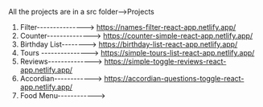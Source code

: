 All the projects are in a src folder-->Projects

1. Filter---------------> https://names-filter-react-app.netlify.app/
2. Counter--------------> https://counter-simple-react-app.netlify.app/
3. Birthday List--------> https://birthday-list-react-app.netlify.app/
4. Tours ---------------> https://simple-tours-list-react-app.netlify.app/
5. Reviews--------------> https://simple-toggle-reviews-react-app.netlify.app/
6. Accordian------------> https://accordian-questions-toggle-react-app.netlify.app/
7. Food Menu------------> 
